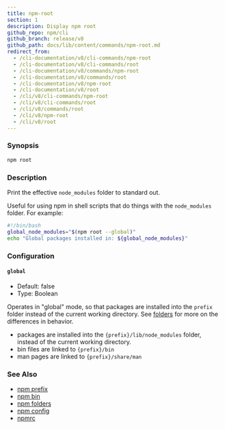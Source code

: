 ```yaml
---
title: npm-root
section: 1
description: Display npm root
github_repo: npm/cli
github_branch: release/v8
github_path: docs/lib/content/commands/npm-root.md
redirect_from:
  - /cli-documentation/v8/cli-commands/npm-root
  - /cli-documentation/v8/cli-commands/root
  - /cli-documentation/v8/commands/npm-root
  - /cli-documentation/v8/commands/root
  - /cli-documentation/v8/npm-root
  - /cli-documentation/v8/root
  - /cli/v8/cli-commands/npm-root
  - /cli/v8/cli-commands/root
  - /cli/v8/commands/root
  - /cli/v8/npm-root
  - /cli/v8/root
---
```


### Synopsis

```bash
npm root
```

### Description

Print the effective `node_modules` folder to standard out.

Useful for using npm in shell scripts that do things with the `node_modules` folder. For example:

```bash
#!/bin/bash
global_node_modules="$(npm root --global)"
echo "Global packages installed in: ${global_node_modules}"
```

### Configuration

#### `global`

- Default: false
- Type: Boolean

Operates in "global" mode, so that packages are installed into the `prefix` folder instead of the current working directory. See [folders](/cli/v8/configuring-npm/folders) for more on the differences in behavior.

- packages are installed into the `{prefix}/lib/node_modules` folder, instead of the current working directory.
- bin files are linked to `{prefix}/bin`
- man pages are linked to `{prefix}/share/man`

### See Also

- [npm prefix](/cli/v8/commands/npm-prefix)
- [npm bin](/cli/v8/commands/npm-bin)
- [npm folders](/cli/v8/configuring-npm/folders)
- [npm config](/cli/v8/commands/npm-config)
- [npmrc](/cli/v8/configuring-npm/npmrc)
